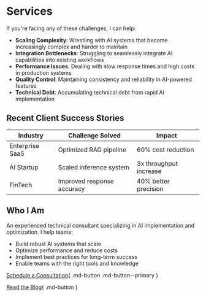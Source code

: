# Services

If you're facing any of these challenges, I can help:

- **Scaling Complexity**: Wrestling with AI systems that become increasingly complex and harder to maintain
- **Integration Bottlenecks**: Struggling to seamlessly integrate AI capabilities into existing workflows
- **Performance Issues**: Dealing with slow response times and high costs in production systems
- **Quality Control**: Maintaining consistency and reliability in AI-powered features
- **Technical Debt**: Accumulating technical debt from rapid AI implementation

## Recent Client Success Stories

| Industry | Challenge Solved | Impact |
|----------|-----------------|---------|
| Enterprise SaaS | Optimized RAG pipeline | 60% cost reduction |
| AI Startup | Scaled inference system | 3x throughput increase |
| FinTech | Improved response accuracy | 40% better precision |

## Who I Am

An experienced technical consultant specializing in AI implementation and optimization. I help teams:

- Build robust AI systems that scale
- Optimize performance and reduce costs
- Implement best practices for long-term success
- Enable teams with the right tools and knowledge

[Schedule a Consultation](https://cal.com/your-handle){ .md-button .md-button--primary }

[Read the Blog](./blog/index.md){ .md-button }
